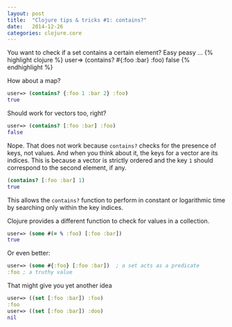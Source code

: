 ```yaml
---
layout: post
title:  "Clojure tips & tricks #1: contains?"
date:   2014-12-26 
categories: clojure.core
---
```


You want to check if a set contains a certain element? Easy peasy ...
{% highlight clojure %}
user=> (contains? #{:foo :bar} :foo)
false
{% endhighlight %}

How about a map?
```clojure
user=> (contains? {:foo 1 :bar 2} :foo)
true
```
Should work for vectors too, right?
```clojure
user=> (contains? [:foo :bar] :foo)
false
```
Nope. That does not work because `contains?` checks for the presence of keys, not values. And when you think about it, the keys for a vector are its indices. This is because a vector is strictly ordered and the key `1` should correspond to the second element, if any.
```clojure
(contains? [:foo :bar] 1)
true
```
This allows the `contains?` function to perform in constant or logarithmic time by searching only within the key indices.

Clojure provides a different function to check for values in a collection.
```clojure
user=> (some #(= % :foo) [:foo :bar])
true
```
Or even better:
```clojure
user=> (some #{:foo} [:foo :bar])  ; a set acts as a predicate 
:foo ; a truthy value
```

That might give you yet another idea
```clojure
user=> ((set [:foo :bar]) :foo)
:foo
user=> ((set [:foo :bar]) :doo)
nil
```    
